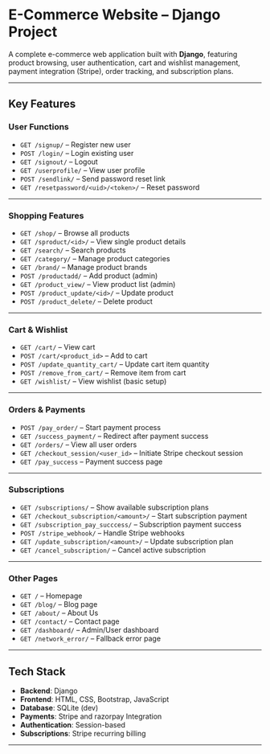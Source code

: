 # E-Commerce Website – Django Project

A complete e-commerce web application built with **Django**, featuring product browsing, user authentication, cart and wishlist management, payment integration (Stripe), order tracking, and subscription plans.

---
## Key Features

### User Functions
- `GET /signup/` – Register new user
- `POST /login/` – Login existing user
- `GET /signout/` – Logout
- `GET /userprofile/` – View user profile
- `POST /sendlink/` – Send password reset link
- `GET /resetpassword/<uid>/<token>/` – Reset password

---

### Shopping Features
- `GET /shop/` – Browse all products
- `GET /sproduct/<id>/` – View single product details
- `GET /search/` – Search products
- `GET /category/` – Manage product categories
- `GET /brand/` – Manage product brands
- `POST /productadd/` – Add product (admin)
- `GET /product_view/` – View product list (admin)
- `POST /product_update/<id>/` – Update product
- `POST /product_delete/` – Delete product

---

### Cart & Wishlist
- `GET /cart/` – View cart
- `POST /cart/<product_id>` – Add to cart
- `POST /update_quantity_cart/` – Update cart item quantity
- `POST /remove_from_cart/` – Remove item from cart
- `GET /wishlist/` – View wishlist (basic setup)

---

### Orders & Payments
- `POST /pay_order/` – Start payment process
- `GET /success_payment/` – Redirect after payment success
- `GET /orders/` – View all user orders
- `GET /checkout_session/<user_id>` – Initiate Stripe checkout session
- `GET /pay_success` – Payment success page

---

### Subscriptions
- `GET /subscriptions/` – Show available subscription plans
- `GET /checkout_subscription/<amount>/` – Start subscription payment
- `GET /subscription_pay_succcess/` – Subscription payment success
- `POST /stripe_webhook/` – Handle Stripe webhooks
- `GET /update_subscription/<amount>/` – Update subscription plan
- `GET /cancel_subscription/` – Cancel active subscription

---

### Other Pages
- `GET /` – Homepage
- `GET /blog/` – Blog page
- `GET /about/` – About Us
- `GET /contact/` – Contact page
- `GET /dashboard/` – Admin/User dashboard
- `GET /network_error/` – Fallback error page

---

## Tech Stack

- **Backend**: Django
- **Frontend**: HTML, CSS, Bootstrap, JavaScript
- **Database**: SQLite (dev)
- **Payments**: Stripe and razorpay Integration
- **Authentication**: Session-based
- **Subscriptions**: Stripe recurring billing

---
